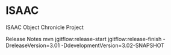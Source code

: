 ISAAC
======================

ISAAC Object Chronicle Project


Release Notes
mvn jgitflow:release-start jgitflow:release-finish -DreleaseVersion=3.01 -DdevelopmentVersion=3.02-SNAPSHOT

